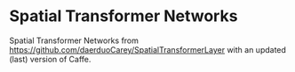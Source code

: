 # Spatial Transformer Networks


Spatial Transformer Networks from https://github.com/daerduoCarey/SpatialTransformerLayer with an updated (last) version of Caffe.
